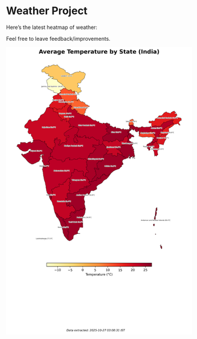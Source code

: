 # Weather Project

Here’s the latest heatmap of weather:

Feel free to leave feedback/improvements.

![India Heatmap](docs/assets/india_heatmap.png?v=FE92F9)

